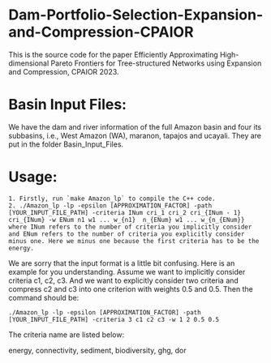 # Dam-Portfolio-Selection-Expansion-and-Compression-CPAIOR
This is the source code for the paper Efficiently Approximating High-dimensional Pareto Frontiers for Tree-structured Networks using Expansion and Compression, CPAIOR 2023. 

# Basin Input Files:
We have the dam and river information of the full Amazon basin and four its subbasins, i.e., West Amazon (WA), maranon, tapajos and ucayali. They are put in the folder Basin_Input_Files.

# Usage:
	1. Firstly, run `make Amazon_lp` to compile the C++ code.
	2. ./Amazon_lp -lp -epsilon [APPROXIMATION_FACTOR] -path [YOUR_INPUT_FILE_PATH] -criteria INum cri_1 cri_2 cri_{INum - 1} cri_{INum} -w ENum n1 w1 ... w_{n1}  n_{ENum} w1 ... w_{n_{ENum}} where INum refers to the number of criteria you implicitly consider and ENum refers to the number of criteria you explicitly consider minus one. Here we minus one because the first criteria has to be the energy.

We are sorry that the input format is a little bit confusing. Here is an example for you understanding. Assume we want to implicitly consider criteria c1, c2, c3. And we want to explicitly consider two criteria and compress c2 and c3 into one criterion with weights 0.5 and 0.5. Then the command should be:

	./Amazon_lp -lp -epsilon [APPROXIMATION_FACTOR] -path [YOUR_INPUT_FILE_PATH] -criteria 3 c1 c2 c3 -w 1 2 0.5 0.5

The criteria name are listed below:

energy, connectivity, sediment, biodiversity, ghg, dor

